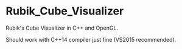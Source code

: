 # Rubik_Cube_Visualizer
Rubik's Cube Visualizer in C++ and OpenGL.

Should work with C++14 compiler just fine (VS2015 recommended).
